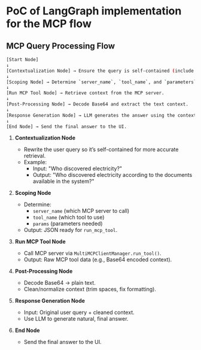 # PoC of LangGraph implementation for the MCP flow

## MCP Query Processing Flow

```bash
[Start Node]
↓
[Contextualization Node] → Ensure the query is self-contained (include chat history).
↓
[Scoping Node] → Determine `server_name`, `tool_name`, and `parameters`.
↓
[Run MCP Tool Node] → Retrieve context from the MCP server.
↓
[Post-Processing Node] → Decode Base64 and extract the text context.
↓
[Response Generation Node] → LLM generates the answer using the context + query.
↓
[End Node] → Send the final answer to the UI.
```

1. **Contextualization Node**
   - Rewrite the user query so it’s self-contained for more accurate retrieval.
   - Example:
     - Input: "Who discovered electricity?"
     - Output: "Who discovered electricity according to the documents available in the system?"

2. **Scoping Node**
   - Determine:
     - `server_name` (which MCP server to call)
     - `tool_name` (which tool to use)
     - `params` (parameters needed)
   - Output: JSON ready for `run_mcp_tool`.

3. **Run MCP Tool Node**
   - Call MCP server via `MultiMCPClientManager.run_tool()`.
   - Output: Raw MCP tool data (e.g., Base64 encoded context).

4. **Post-Processing Node**
   - Decode Base64 → plain text.
   - Clean/normalize context (trim spaces, fix formatting).

5. **Response Generation Node**
   - Input: Original user query + cleaned context.
   - Use LLM to generate natural, final answer.

6. **End Node**
   - Send the final answer to the UI.
